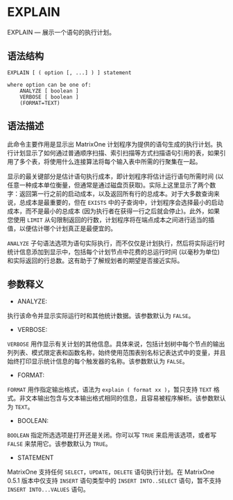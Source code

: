 # EXPLAIN

EXPLAIN — 展示一个语句的执行计划。

## 语法结构

```
EXPLAIN [ ( option [, ...] ) ] statement

where option can be one of:
    ANALYZE [ boolean ]
    VERBOSE [ boolean ]
    (FORMAT=TEXT)
```

## 语法描述

此命令主要作用是显示出 MatrixOne 计划程序为提供的语句生成的执行计划。执行计划显示了如何通过普通顺序扫描、索引扫描等方式扫描语句引用的表，如果引用了多个表，将使用什么连接算法将每个输入表中所需的行聚集在一起。

显示的最关键部分是估计语句执行成本，即计划程序将估计运行语句所需时间 (以任意一种成本单位衡量，但通常是通过磁盘页获取)。实际上这里显示了两个数字：返回第一行之前的启动成本，以及返回所有行的总成本。对于大多数查询来说，总成本是最重要的，但在 `EXISTS` 中的子查询中，计划程序会选择最小的启动成本，而不是最小的总成本 (因为执行者在获得一行之后就会停止)。此外，如果您使用 `LIMIT` 从句限制返回的行数，计划程序将在端点成本之间进行适当的插值，以便估计哪个计划真正是最便宜的。

`ANALYZE` 子句语法选项为语句实际执行，而不仅仅是计划执行，然后将实际运行时统计信息添加到显示中，包括每个计划节点中花费的总运行时间 (以毫秒为单位) 和实际返回的行总数。这有助于了解规划者的期望是否接近实际。

## 参数释义

* ANALYZE:

执行该命令并显示实际运行时和其他统计数据。该参数默认为 `FALSE`。

* VERBOSE:

`VERBOSE` 用作显示有关计划的其他信息。具体来说，包括计划树中每个节点的输出列列表、模式限定表和函数名称，始终使用范围表别名标记表达式中的变量，并且始终打印显示统计信息的每个触发器的名称。该参数默认为 `FALSE`。

* FORMAT:

`FORMAT` 用作指定输出格式，语法为 `explain ( format xx )`，暂只支持 `TEXT` 格式。非文本输出包含与文本输出格式相同的信息，且容易被程序解析。该参数默认为 `TEXT`。

* BOOLEAN:

`BOOLEAN` 指定所选选项是打开还是关闭。你可以写 `TRUE` 来启用该选项，或者写 `FALSE` 来禁用它。该参数默认为 `TRUE`。

* STATEMENT

MatrixOne 支持任何 `SELECT`，`UPDATE`，`DELETE` 语句执行计划。在 MatrixOne 0.5.1 版本中仅支持 `INSERT` 语句类型中的 `INSERT INTO..SELECT` 语句，暂不支持 `INSERT INTO...VALUES` 语句。
